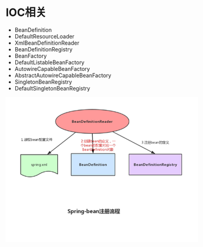 # IOC相关

- BeanDefinition
- DefaultResourceLoader
- XmlBeanDefinitionReader
- BeanDefinitionRegistry
- BeanFactory
- DefaultListableBeanFactory
- AutowireCapableBeanFactory
- AbstractAutowireCapableBeanFactory
- SingletonBeanRegistry
- DefaultSingletonBeanRegistry

![](pictures/Spring-bean注册流程.png)

